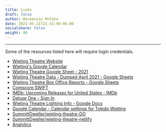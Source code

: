 ```yaml
---
title: Links
draft: false
author: Mackenzie McFate
date: 2021-05-21T21:32:49-05:00
socialshare: false
weight: 90
---
```

<!-- 
menu:
  main:
    identifier: prices
    pre: dollar-sign
    weight: 200
-->

<hr/>

Some of the resources listed here will require login credentials.

  - [Wieting Theatre Website](https://wieting.tamatoledo.com/)
  - [Wieting's Google Calendar](https://calendar.google.com/calendar/u/4?cid=dG9sZWRvd2lldGluZ0BnbWFpbC5jb20)
  - [Wieting Theatre Google Sheet - 2021](https://docs.google.com/spreadsheets/d/1zT7c8g8cyWi2FrkIN7AEXAuriLh_LQOocpuEa6MqYjk/edit#gid=2146429625)
  - [Wieting Theatre Data - Dumped April 2021 - Google Sheets](https://docs.google.com/spreadsheets/d/1DHU4wAsfKDPJL6hZYG_mz6Kk-yTkvLyoVnC7fL9Dbwo/edit#gid=968279106)
  - [Wieting Theatre Box Office Reports - Google Sheets](https://docs.google.com/spreadsheets/d/1aHpNvM7ygN1_cqSb7PRFWEZFk-0t1V_ONXW-O-1ci4o/edit#gid=0)
  - [Comscore SWIFT](https://swift.comscore.com/?redirect_to=%2Fhome)
  - [IMDb: Upcoming Releases for United States - IMDb](https://www.imdb.com/calendar/?ref_=nv_mv_cal)
  - [Deluxe One - Sign In](https://login.bydeluxe.com/)
  - [Wieting Theatre Lighting Info - Google Docs](https://docs.google.com/document/d/1x5MBq82-BwqoVCwlm0UYcMhl2K7jn6Oz81SUxUrpIVg/edit)
  - [Google Calendar - Calendar settings for Toledo Wieting](https://calendar.google.com/calendar/u/4/r/settings/calendar/dG9sZWRvd2lldGluZ0BnbWFpbC5jb20)
  - [SummittDweller/wieting-theatre-DO](https://github.com/SummittDweller/wieting-theatre-DO)
  - [SummittDweller/wieting-theatre-netlify](https://github.com/SummittDweller/wieting-theatre-netlify)
  - [Analytics](https://analytics.google.com/analytics/web/?authuser=4#/report-home/a194668720w269095608p241191842)
  
